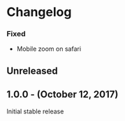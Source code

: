 Changelog
=========
### Fixed
* Mobile zoom on safari

Unreleased
----------

1.0.0 - (October 12, 2017)
------------------
Initial stable release
